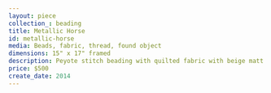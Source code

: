 ```yaml
---
layout: piece
collection_: beading
title: Metallic Horse
id: metallic-horse
media: Beads, fabric, thread, found object
dimensions: 15" x 17" framed
description: Peyote stitch beading with quilted fabric with beige matt and 2 inch deep glassed shadow box maple frame.
price: $500
create_date: 2014
---
```

